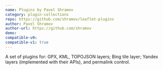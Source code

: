 ```yaml
---
name: Plugins by Pavel Shramov
category: plugin-collections
repo: https://github.com/shramov/leaflet-plugins
author: Pavel Shramov
author-url: https://github.com/shramov
demo: 
compatible-v0:
compatible-v1: true
---
```


A set of plugins for: GPX, KML, TOPOJSON layers; Bing tile layer; Yandex layers (implemented with their APIs), and permalink control.
